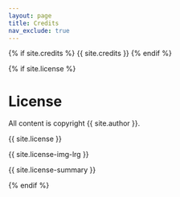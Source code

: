 ```yaml
---
layout: page
title: Credits
nav_exclude: true
---
```


{% if site.credits %}
{{ site.credits }}
{% endif %}

{% if site.license %}
# License

All content is copyright {{ site.author }}.

{{ site.license }}

{{ site.license-img-lrg }}

{{ site.license-summary }}

{% endif %}